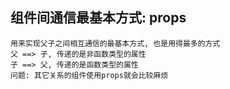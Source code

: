 ## 组件间通信最基本方式: props
    用来实现父子之间相互通信的最基本方式, 也是用得最多的方式
    父 ==> 子, 传递的是非函数类型的属性
    子 ==> 父, 传递的是函数类型的属性
    问题: 其它关系的组件使用props就会比较麻烦

